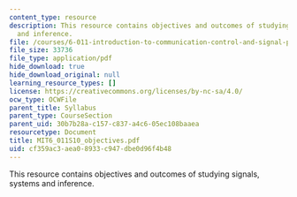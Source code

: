 ```yaml
---
content_type: resource
description: This resource contains objectives and outcomes of studying signals, systems
  and inference.
file: /courses/6-011-introduction-to-communication-control-and-signal-processing-spring-2010/cf359ac3aea08933c947dbe0d96f4b48_MIT6_011S10_objectives.pdf
file_size: 33736
file_type: application/pdf
hide_download: true
hide_download_original: null
learning_resource_types: []
license: https://creativecommons.org/licenses/by-nc-sa/4.0/
ocw_type: OCWFile
parent_title: Syllabus
parent_type: CourseSection
parent_uid: 30b7b28a-c157-c837-a4c6-05ec108baaea
resourcetype: Document
title: MIT6_011S10_objectives.pdf
uid: cf359ac3-aea0-8933-c947-dbe0d96f4b48
---
```

This resource contains objectives and outcomes of studying signals, systems and inference.